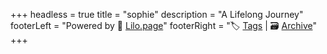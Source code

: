 +++
headless = true
title = "sophie"
description = "A Lifelong Journey"
footerLeft = "Powered by 💜 [Lilo.page](https://www.lilo.page)"
footerRight = "🏷️ [Tags](/tags/) | 🗃️ [Archive](/posts/)"
+++
